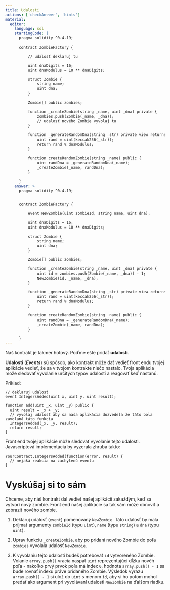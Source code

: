 ```yaml
---
title: Udalosti
actions: ['checkAnswer', 'hints']
material:
  editor:
    language: sol
    startingCode: |
      pragma solidity ^0.4.19;

      contract ZombieFactory {

          // udalosť deklaruj tu

          uint dnaDigits = 16;
          uint dnaModulus = 10 ** dnaDigits;

          struct Zombie {
              string name;
              uint dna;
          }

          Zombie[] public zombies;

          function _createZombie(string _name, uint _dna) private {
              zombies.push(Zombie(_name, _dna));
              // udalosť nového Zombie vyvolaj tu
          } 

          function _generateRandomDna(string _str) private view returns (uint) {
              uint rand = uint(keccak256(_str));
              return rand % dnaModulus;
          }

          function createRandomZombie(string _name) public {
              uint randDna = _generateRandomDna(_name);
              _createZombie(_name, randDna);
          }

      }
    answer: >
      pragma solidity ^0.4.19;


      contract ZombieFactory {

          event NewZombie(uint zombieId, string name, uint dna);

          uint dnaDigits = 16;
          uint dnaModulus = 10 ** dnaDigits;

          struct Zombie {
              string name;
              uint dna;
          }

          Zombie[] public zombies;

          function _createZombie(string _name, uint _dna) private {
              uint id = zombies.push(Zombie(_name, _dna)) - 1;
              NewZombie(id, _name, _dna);
          } 

          function _generateRandomDna(string _str) private view returns (uint) {
              uint rand = uint(keccak256(_str));
              return rand % dnaModulus;
          }

          function createRandomZombie(string _name) public {
              uint randDna = _generateRandomDna(_name);
              _createZombie(_name, randDna);
          }

      }
---
```


Náš kontrakt je takmer hotový. Poďme ešte pridať **udalosti**.

**Udalosti** (**_Events_**) sú spôsob, ako kontrakt môže dať vedieť front endu tvojej aplikácie vedieť, že sa v tvojom kontrakte niečo nastalo. Tvoja aplikácia može sledovať vyvolanie určitých typov udalostí a reagovať keď nastanú. 

Príklad:

```
// deklaruj udalosť
event IntegersAdded(uint x, uint y, uint result);

function add(uint _x, uint _y) public {
  uint result = _x + _y;
  // vyvolaj udalosť aby sa naša aplikácia dozvedela že táto bola zavolaná táto funkcia
  IntegersAdded(_x, _y, result);
  return result;
}
```

Front end tvojej aplikácie môže sledovať vyvolanie tejto udalosti. Javascriptová implementácia by vyzerala zhruba takto:

```
YourContract.IntegersAdded(function(error, result) { 
  // nejaká reakcia na zachytenú eventu
}
```

# Vyskúšaj si to sám

Chceme, aby náš kontrakt dal vedieť našej aplikácií zakaždým, keď sa vytvorí nový zombie. Front end našej aplikácie sa tak sám môže obnoviť a zobraziť nového zombie.

1. Deklaruj udalosť (`event`) pomenovaný `NewZombie`. Táto udalosť by mala príjmať argumenty `zombieId` (typu `uint`), `name` (typu `string`) a `dna` (typu `uint`).

2. Uprav funkciu `_createZombie`, aby po pridaní nového Zombie do poľa `zombies` vyvolala udalosť `NewZombie`.

3. K vyvolaniu tejto udalosti budeš potrebovať `id` vytvoreného Zombie. Volanie `array.push()` vracia naspať `uint` reprezentujúci dĺžku novéh poľa - nakoľko prvý prvok poľa má index `0`, hodnota `array.push() - 1` sa bude rovnať indexu práve pridaného Zombie. Výsledok výrazu `array.push() - 1` si ulož do `uint` s menom `id`, aby si ho potom mohol predať ako argument pri vyvolávaní udalosti `NewZombie` na ďalšom riadku.
